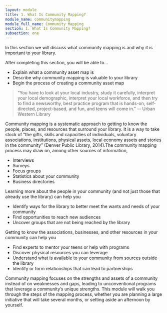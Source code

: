 ```yaml
---
layout: module
title: 1. What Is Community Mapping?
module_name: communitymapping
module_full_name: Community Mapping
section: 1. What Is Community Mapping?
subsection: one
---
```


In this section we will discuss what community mapping is and why it is important to your library. 

<div class="objectives">
<p>After completing this section, you will be able to...</p>

<ul>
  <li>Explain what a community asset map is</li>
  <li>Describe why community mapping is valuable to your library</li>
   <li>Begin the process of creating a community asset map</li>
</ul>
</div>

>“You have to look at your local industry, study it carefully, interpret your local demographic, interpret your local workforce, and then try to find a newsworthy, best practice program that is hands-on, self-directed, project-based, and fun, and teens will come in.” -- Urban Western Library

Community mapping is a systematic approach to getting to know the people, places, and resources that surround your library. It is a way to take stock of “the gifts, skills and capacities of individuals, voluntary associations, institutions, physical assets, local economy assets and stories in the community” (Denver Public Library, 2014).The community mapping process may draw on, among other sources of information, 
- Interviews
- Surveys
- Focus groups
- Statistics about your community
- Business directories

Learning more about the people in your community (and not just those that already use the library) can help you 

- Identify ways for the library to better meet the wants and needs of your community
- Find opportunities to reach new audiences
- Uncover groups that are not being reached by the library

Getting to know the associations, businesses, and other resources in your community can help you
- Find experts to mentor your teens or help with programs</li>
- Discover physical resources you can leverage</li>
- Understand what is available to your community from sources outside the library</li>
- Identify or form relationships that can lead to partnerships

Community mapping focuses on the strengths and assets of a community instead of on weaknesses and gaps, leading to unconventional programs that leverage a community’s unique strengths. This module will walk you through the steps of the mapping process, whether you are planning a large initiative that will take several months, or setting aside an afternoon by yourself.
